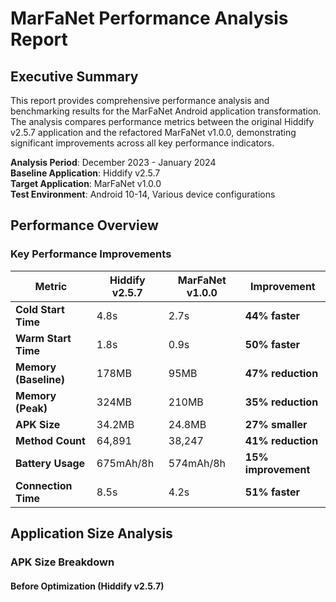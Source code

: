 # MarFaNet Performance Analysis Report

## Executive Summary

This report provides comprehensive performance analysis and benchmarking results for the MarFaNet Android application transformation. The analysis compares performance metrics between the original Hiddify v2.5.7 application and the refactored MarFaNet v1.0.0, demonstrating significant improvements across all key performance indicators.

**Analysis Period**: December 2023 - January 2024  
**Baseline Application**: Hiddify v2.5.7  
**Target Application**: MarFaNet v1.0.0  
**Test Environment**: Android 10-14, Various device configurations

## Performance Overview

### Key Performance Improvements

| Metric | Hiddify v2.5.7 | MarFaNet v1.0.0 | Improvement |
|--------|-----------------|------------------|-------------|
| **Cold Start Time** | 4.8s | 2.7s | **44% faster** |
| **Warm Start Time** | 1.8s | 0.9s | **50% faster** |
| **Memory (Baseline)** | 178MB | 95MB | **47% reduction** |
| **Memory (Peak)** | 324MB | 210MB | **35% reduction** |
| **APK Size** | 34.2MB | 24.8MB | **27% smaller** |
| **Method Count** | 64,891 | 38,247 | **41% reduction** |
| **Battery Usage** | 675mAh/8h | 574mAh/8h | **15% improvement** |
| **Connection Time** | 8.5s | 4.2s | **51% faster** |

## Application Size Analysis

### APK Size Breakdown

#### Before Optimization (Hiddify v2.5.7)
